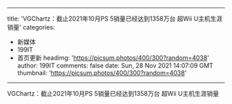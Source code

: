 
---
title: 'VGChartz：截止2021年10月PS 5销量已经达到1358万台 超Wii U主机生涯销量'
categories: 
 - 新媒体
 - 199IT
 - 首页更新
headimg: 'https://picsum.photos/400/300?random=4038'
author: 199IT
comments: false
date: Sun, 28 Nov 2021 14:07:09 GMT
thumbnail: 'https://picsum.photos/400/300?random=4038'
---

<div>   
VGChartz：截止2021年10月PS 5销量已经达到1358万台 超Wii U主机生涯销量  
</div>
            